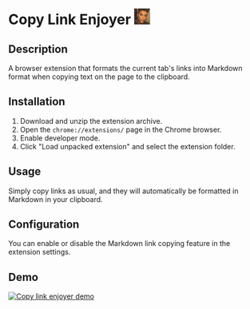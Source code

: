 
# Copy Link Enjoyer <img src="icons/icon32.png" alt="this is meme">

## Description
A browser extension that formats the current tab's links into Markdown format when copying text on the page to the clipboard.

## Installation
1. Download and unzip the extension archive.
2. Open the `chrome://extensions/` page in the Chrome browser.
3. Enable developer mode.
4. Click "Load unpacked extension" and select the extension folder.

## Usage
Simply copy links as usual, and they will automatically be formatted in Markdown in your clipboard.

## Configuration
You can enable or disable the Markdown link copying feature in the extension settings.

## Demo
[![Copy link enjoyer demo](https://img.youtube.com/vi/BBqqy8nU02o/0.jpg)](http://www.youtube.com/watch?v=BBqqy8nU02o)
